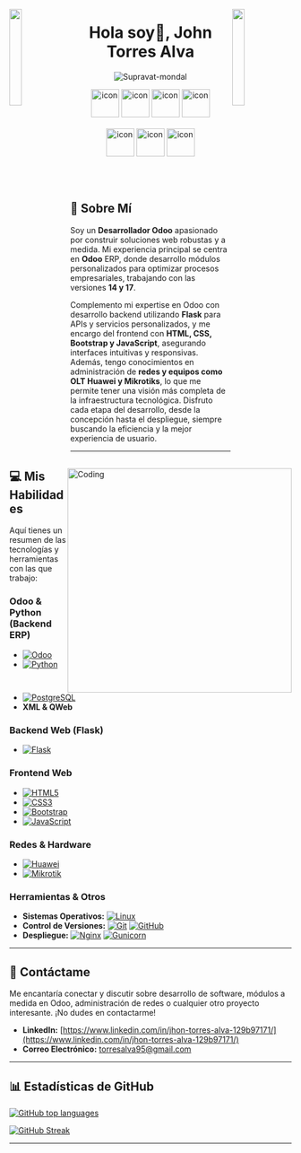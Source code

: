 <img align="left" src="https://user-images.githubusercontent.com/65187002/144930161-2f783401-8d27-4fdf-a2f7-cc0ba32f1f1f.gif" width="21%" style="display:inline;"><img align="right" src="https://user-images.githubusercontent.com/65187002/144930161-2f783401-8d27-4fdf-a2f7-cc0ba32f1f1f.gif" width="21%" style="display:inline;">

<h1 align="center">Hola soy👋, John Torres Alva </h1>

<p align="center"> 
 <img src="https://komarev.com/ghpvc/?username=supravatm&label=Profile%20views&color=0e75b6&style=flat" alt="Supravat-mondal" /> 

<div align="center">
  <!-- <img src="https://techstack-generator.vercel.app/java-icon.svg" alt="icon" width="50" height="50" /> -->
  <img src="https://techstack-generator.vercel.app/python-icon.svg" alt="icon" width="50" height="50" />
  <img src="https://techstack-generator.vercel.app/js-icon.svg" alt="icon"width="50" height="50" />
  <img src="https://techstack-generator.vercel.app/react-icon.svg" alt="icon" width="50" height="50" />
 <img src="https://techstack-generator.vercel.app/mysql-icon.svg" alt="icon" width="50" height="50" />
</div>

<br>

<div align="center">
  <img src="https://techstack-generator.vercel.app/aws-icon.svg" alt="icon" width="50" height="50" />
  <img src="https://techstack-generator.vercel.app/github-icon.svg" alt="icon" width="50" height="50" />
  <img src="https://techstack-generator.vercel.app/restapi-icon.svg" alt="icon" width="50" height="50" />
</div>

<img align="right" alt="Coding" width="400" src="./src/code.gif">

<br><br>

## 🚀 Sobre Mí

Soy un **Desarrollador Odoo** apasionado por construir soluciones web robustas y a medida. Mi experiencia principal se centra en **Odoo** ERP, donde desarrollo módulos personalizados para optimizar procesos empresariales, trabajando con las versiones **14 y 17**.

Complemento mi expertise en Odoo con desarrollo backend utilizando **Flask** para APIs y servicios personalizados, y me encargo del frontend con **HTML, CSS, Bootstrap y JavaScript**, asegurando interfaces intuitivas y responsivas. Además, tengo conocimientos en administración de **redes y equipos como OLT Huawei y Mikrotiks**, lo que me permite tener una visión más completa de la infraestructura tecnológica. Disfruto cada etapa del desarrollo, desde la concepción hasta el despliegue, siempre buscando la eficiencia y la mejor experiencia de usuario.

---

## 💻 Mis Habilidades

Aquí tienes un resumen de las tecnologías y herramientas con las que trabajo:

### Odoo & Python (Backend ERP)
* [![Odoo](https://img.shields.io/badge/Odoo-7C328E?style=for-the-badge&logo=odoo&logoColor=white)](https://www.odoo.com/)
* [![Python](https://img.shields.io/badge/Python-3776AB?style=for-the-badge&logo=python&logoColor=white)](https://www.python.org/)
* [![PostgreSQL](https://img.shields.io/badge/PostgreSQL-316192?style=for-the-badge&logo=postgresql&logoColor=white)](https://www.postgresql.org/)
* **XML & QWeb**

### Backend Web (Flask)
* [![Flask](https://img.shields.io/badge/Flask-000000?style=for-the-badge&logo=flask&logoColor=white)](https://flask.palletsprojects.com/)

### Frontend Web
* [![HTML5](https://img.shields.io/badge/HTML5-E34F26?style=for-the-badge&logo=html5&logoColor=white)](https://developer.mozilla.org/es/docs/Web/HTML)
* [![CSS3](https://img.shields.io/badge/CSS3-1572B6?style=for-the-badge&logo=css3&logoColor=white)](https://developer.mozilla.org/es/docs/Web/CSS)
* [![Bootstrap](https://img.shields.io/badge/Bootstrap-7952B3?style=for-the-badge&logo=bootstrap&logoColor=white)](https://getbootstrap.com/)
* [![JavaScript](https://img.shields.io/badge/JavaScript-F7DF1E?style=for-the-badge&logo=javascript&logoColor=black)](https://developer.mozilla.org/es/docs/Web/JavaScript)

### Redes & Hardware
* [![Huawei](https://img.shields.io/badge/Huawei-FF0000?style=for-the-badge&logo=huawei&logoColor=white)](https://e.huawei.com/en/products/fixed-network/access) 
* [![Mikrotik](https://img.shields.io/badge/MikroTik-000000?style=for-the-badge&logo=mikrotik&logoColor=white)](https://mikrotik.com/)

### Herramientas & Otros
* **Sistemas Operativos:**
    [![Linux](https://img.shields.io/badge/Linux-FCC624?style=for-the-badge&logo=linux&logoColor=black)](https://www.linux.org/)
* **Control de Versiones:**
    [![Git](https://img.shields.io/badge/Git-F05032?style=for-the-badge&logo=git&logoColor=white)](https://git-scm.com/)
    [![GitHub](https://img.shields.io/badge/GitHub-100000?style=for-the-badge&logo=github&logoColor=white)](https://github.com/)
* **Despliegue:**
    [![Nginx](https://img.shields.io/badge/Nginx-009639?style=for-the-badge&logo=nginx&logoColor=white)](https://www.nginx.com/)
    [![Gunicorn](https://img.shields.io/badge/Gunicorn-499848?style=for-the-badge&logo=gunicorn&logoColor=white)](https://gunicorn.org/)

---

## 💬 Contáctame

Me encantaría conectar y discutir sobre desarrollo de software, módulos a medida en Odoo, administración de redes o cualquier otro proyecto interesante. ¡No dudes en contactarme!

* **LinkedIn:** [https://www.linkedin.com/in/jhon-torres-alva-129b97171/](https://www.linkedin.com/in/jhon-torres-alva-129b97171/)
* **Correo Electrónico:** [torresalva95@gmail.com](mailto:torresalva95@gmail.com)

---

## 📊 Estadísticas de GitHub

[![GitHub top languages](https://github-readme-stats.vercel.app/api/top-langs/?username=JhonTorresAlva&layout=compact&theme=dark&hide_title=true)](https://github.com/anuraghazra/github-readme-stats)

[![GitHub Streak](https://github-readme-streak-stats.herokuapp.com?user=JhonTorresAlva&theme=dracula&locale=es)](https://git.io/streak-stats)

---
